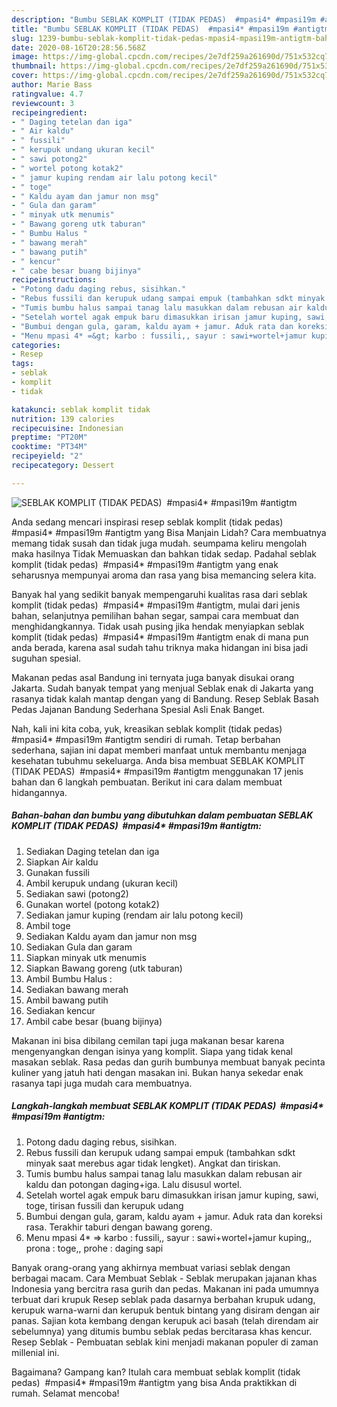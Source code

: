 ```yaml
---
description: "Bumbu SEBLAK KOMPLIT (TIDAK PEDAS)  #mpasi4* #mpasi19m #antigtm | Bahan Membuat SEBLAK KOMPLIT (TIDAK PEDAS)  #mpasi4* #mpasi19m #antigtm Yang Menggugah Selera"
title: "Bumbu SEBLAK KOMPLIT (TIDAK PEDAS)  #mpasi4* #mpasi19m #antigtm | Bahan Membuat SEBLAK KOMPLIT (TIDAK PEDAS)  #mpasi4* #mpasi19m #antigtm Yang Menggugah Selera"
slug: 1239-bumbu-seblak-komplit-tidak-pedas-mpasi4-mpasi19m-antigtm-bahan-membuat-seblak-komplit-tidak-pedas-mpasi4-mpasi19m-antigtm-yang-menggugah-selera
date: 2020-08-16T20:28:56.568Z
image: https://img-global.cpcdn.com/recipes/2e7df259a261690d/751x532cq70/seblak-komplit-tidak-pedas-mpasi4-mpasi19m-antigtm-foto-resep-utama.jpg
thumbnail: https://img-global.cpcdn.com/recipes/2e7df259a261690d/751x532cq70/seblak-komplit-tidak-pedas-mpasi4-mpasi19m-antigtm-foto-resep-utama.jpg
cover: https://img-global.cpcdn.com/recipes/2e7df259a261690d/751x532cq70/seblak-komplit-tidak-pedas-mpasi4-mpasi19m-antigtm-foto-resep-utama.jpg
author: Marie Bass
ratingvalue: 4.7
reviewcount: 3
recipeingredient:
- " Daging tetelan dan iga"
- " Air kaldu"
- " fussili"
- " kerupuk undang ukuran kecil"
- " sawi potong2"
- " wortel potong kotak2"
- " jamur kuping rendam air lalu potong kecil"
- " toge"
- " Kaldu ayam dan jamur non msg"
- " Gula dan garam"
- " minyak utk menumis"
- " Bawang goreng utk taburan"
- " Bumbu Halus "
- " bawang merah"
- " bawang putih"
- " kencur"
- " cabe besar buang bijinya"
recipeinstructions:
- "Potong dadu daging rebus, sisihkan."
- "Rebus fussili dan kerupuk udang sampai empuk (tambahkan sdkt minyak saat merebus agar tidak lengket). Angkat dan tiriskan."
- "Tumis bumbu halus sampai tanag lalu masukkan dalam rebusan air kaldu dan potongan daging+iga. Lalu disusul wortel."
- "Setelah wortel agak empuk baru dimasukkan irisan jamur kuping, sawi, toge, tirisan fussili dan kerupuk udang"
- "Bumbui dengan gula, garam, kaldu ayam + jamur. Aduk rata dan koreksi rasa. Terakhir taburi dengan bawang goreng."
- "Menu mpasi 4* =&gt; karbo : fussili,, sayur : sawi+wortel+jamur kuping,, prona : toge,, prohe : daging sapi"
categories:
- Resep
tags:
- seblak
- komplit
- tidak

katakunci: seblak komplit tidak 
nutrition: 139 calories
recipecuisine: Indonesian
preptime: "PT20M"
cooktime: "PT34M"
recipeyield: "2"
recipecategory: Dessert

---
```



![SEBLAK KOMPLIT (TIDAK PEDAS)  #mpasi4* #mpasi19m #antigtm](https://img-global.cpcdn.com/recipes/2e7df259a261690d/751x532cq70/seblak-komplit-tidak-pedas-mpasi4-mpasi19m-antigtm-foto-resep-utama.jpg)

Anda sedang mencari inspirasi resep seblak komplit (tidak pedas)  #mpasi4* #mpasi19m #antigtm yang Bisa Manjain Lidah? Cara membuatnya memang tidak susah dan tidak juga mudah. seumpama keliru mengolah maka hasilnya Tidak Memuaskan dan bahkan tidak sedap. Padahal seblak komplit (tidak pedas)  #mpasi4* #mpasi19m #antigtm yang enak seharusnya mempunyai aroma dan rasa yang bisa memancing selera kita.

Banyak hal yang sedikit banyak mempengaruhi kualitas rasa dari seblak komplit (tidak pedas)  #mpasi4* #mpasi19m #antigtm, mulai dari jenis bahan, selanjutnya pemilihan bahan segar, sampai cara membuat dan menghidangkannya. Tidak usah pusing jika hendak menyiapkan seblak komplit (tidak pedas)  #mpasi4* #mpasi19m #antigtm enak di mana pun anda berada, karena asal sudah tahu triknya maka hidangan ini bisa jadi suguhan spesial.

Makanan pedas asal Bandung ini ternyata juga banyak disukai orang Jakarta. Sudah banyak tempat yang menjual Seblak enak di Jakarta yang rasanya tidak kalah mantap dengan yang di Bandung. Resep Seblak Basah Pedas Jajanan Bandung Sederhana Spesial Asli Enak Banget.


Nah, kali ini kita coba, yuk, kreasikan seblak komplit (tidak pedas)  #mpasi4* #mpasi19m #antigtm sendiri di rumah. Tetap berbahan sederhana, sajian ini dapat memberi manfaat untuk membantu menjaga kesehatan tubuhmu sekeluarga. Anda bisa membuat SEBLAK KOMPLIT (TIDAK PEDAS)  #mpasi4* #mpasi19m #antigtm menggunakan 17 jenis bahan dan 6 langkah pembuatan. Berikut ini cara dalam membuat hidangannya.

<!--inarticleads1-->

##### Bahan-bahan dan bumbu yang dibutuhkan dalam pembuatan SEBLAK KOMPLIT (TIDAK PEDAS)  #mpasi4* #mpasi19m #antigtm:

1. Sediakan  Daging tetelan dan iga
1. Siapkan  Air kaldu
1. Gunakan  fussili
1. Ambil  kerupuk undang (ukuran kecil)
1. Sediakan  sawi (potong2)
1. Gunakan  wortel (potong kotak2)
1. Sediakan  jamur kuping (rendam air lalu potong kecil)
1. Ambil  toge
1. Sediakan  Kaldu ayam dan jamur non msg
1. Sediakan  Gula dan garam
1. Siapkan  minyak utk menumis
1. Siapkan  Bawang goreng (utk taburan)
1. Ambil  Bumbu Halus :
1. Sediakan  bawang merah
1. Ambil  bawang putih
1. Sediakan  kencur
1. Ambil  cabe besar (buang bijinya)


Makanan ini bisa dibilang cemilan tapi juga makanan besar karena mengenyangkan dengan isinya yang komplit. Siapa yang tidak kenal masakan seblak. Rasa pedas dan gurih bumbunya membuat banyak pecinta kuliner yang jatuh hati dengan masakan ini. Bukan hanya sekedar enak rasanya tapi juga mudah cara membuatnya. 

<!--inarticleads2-->

##### Langkah-langkah membuat SEBLAK KOMPLIT (TIDAK PEDAS)  #mpasi4* #mpasi19m #antigtm:

1. Potong dadu daging rebus, sisihkan.
1. Rebus fussili dan kerupuk udang sampai empuk (tambahkan sdkt minyak saat merebus agar tidak lengket). Angkat dan tiriskan.
1. Tumis bumbu halus sampai tanag lalu masukkan dalam rebusan air kaldu dan potongan daging+iga. Lalu disusul wortel.
1. Setelah wortel agak empuk baru dimasukkan irisan jamur kuping, sawi, toge, tirisan fussili dan kerupuk udang
1. Bumbui dengan gula, garam, kaldu ayam + jamur. Aduk rata dan koreksi rasa. Terakhir taburi dengan bawang goreng.
1. Menu mpasi 4* =&gt; karbo : fussili,, sayur : sawi+wortel+jamur kuping,, prona : toge,, prohe : daging sapi


Banyak orang-orang yang akhirnya membuat variasi seblak dengan berbagai macam. Cara Membuat Seblak - Seblak merupakan jajanan khas Indonesia yang bercitra rasa gurih dan pedas. Makanan ini pada umumnya terbuat dari krupuk Resep seblak pada dasarnya berbahan krupuk udang, kerupuk warna-warni dan kerupuk bentuk bintang yang disiram dengan air panas. Sajian kota kembang dengan kerupuk aci basah (telah direndam air sebelumnya) yang ditumis bumbu seblak pedas bercitarasa khas kencur. Resep Seblak - Pembuatan seblak kini menjadi makanan populer di zaman millenial ini. 

Bagaimana? Gampang kan? Itulah cara membuat seblak komplit (tidak pedas)  #mpasi4* #mpasi19m #antigtm yang bisa Anda praktikkan di rumah. Selamat mencoba!
